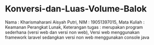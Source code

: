 # Konversi-dan-Luas-Volume-Balok
Nama : Kharismaharani Aisyah Putri, 
NIM : 19051397015,
Mata Kuliah : Keamanan Perangkat Lunak,
Keterangan tugas : merupakan program sederhana (versi web dan versi non web),
Versi web menggunakan framework laravel sedangkan versi non web menggunakan console java
